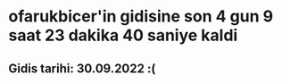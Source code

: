 # ofarukbicer'in gidisine son 4 gun 9 saat 23 dakika 40 saniye kaldi

## Gidis tarihi: 30.09.2022 :(